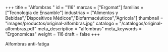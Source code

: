 +++
title = "Alfombras "
id = "116"
marcas = ["Ergomat"]
familias = ["Tecnología de Ensamble"]
industrias = ["Alimentos y Bebidas","Dispositivos Médicos","Biofarmacéuticos","Agrícola"]
thumbnail = "images/productos/original-alfombras.jpg"
catalogo = "/catalogos/original-alfombras.pdf"
meta_description = "alfombras"
meta_keywords = "Ergonomicas"
weight = 116
draft = false
+++
<p>Alfombras anti-fatiga </p>